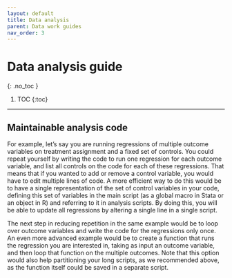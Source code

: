 ```yaml
---
layout: default
title: Data analysis
parent: Data work guides
nav_order: 3
---
```


# Data analysis guide
{: .no_toc }

1. TOC
{:toc}

---

## Maintainable analysis code

For example, let’s say you are running regressions of multiple outcome variables on treatment assignment and a fixed set of controls. You could repeat yourself by writing the code to run one regression for each outcome variable, and list all controls on the code for each of these regressions. That means that if you wanted to add or remove a control variable, you would have to edit multiple lines of code. A more efficient way to do this would be to have a single representation of the set of control variables in your code, defining this set of variables in the main script (as a global macro in Stata or an object in R) and referring to it in analysis scripts. By doing this, you will be able to update all regressions by altering a single line in a single script.

The next step in reducing repetition in the same example would be to loop over outcome variables and write the code for the regressions only once.  An even more advanced example would be to create a function that runs the regression you are interested in, taking as input an outcome variable, and then loop that function on the multiple outcomes. Note that this option would also help partitioning your long scripts, as we recommended above, as the function itself could be saved in a separate script. 

